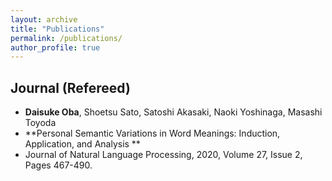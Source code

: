 ```yaml
---
layout: archive
title: "Publications"
permalink: /publications/
author_profile: true
---
```


## Journal (Refereed) 
- __Daisuke Oba__, Shoetsu Sato, Satoshi Akasaki, Naoki Yoshinaga, Masashi Toyoda 
- **Personal Semantic Variations in Word Meanings: Induction, Application, and Analysis ** 
- Journal of Natural Language Processing, 2020, Volume 27, Issue 2, Pages 467-490. 

